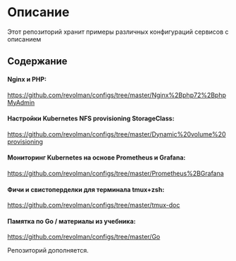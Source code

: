 # Описание
Этот репозиторий хранит примеры различных конфигураций сервисов с описанием

## Содержание

#### Nginx и PHP:
https://github.com/revolman/configs/tree/master/Nginx%2Bphp72%2BphpMyAdmin

#### Настройки Kubernetes NFS provisioning StorageClass:
https://github.com/revolman/configs/tree/master/Dynamic%20volume%20provisioning

#### Мониторинг Kubernetes на основе Prometheus и Grafana:
https://github.com/revolman/configs/tree/master/Prometheus%2BGrafana

#### Фичи и свистоперделки для терминала tmux+zsh:
https://github.com/revolman/configs/tree/master/tmux-doc

#### Памятка по Go / материалы из учебника:
https://github.com/revolman/configs/tree/master/Go

Репозиторий дополняется.
